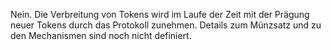 Nein. Die Verbreitung von Tokens wird im Laufe der Zeit mit der Prägung neuer Tokens durch das Protokoll zunehmen. Details zum Münzsatz und zu den Mechanismen sind noch nicht definiert.